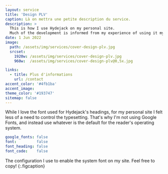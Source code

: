 ```yaml
---
layout: service
title: 'Design PLV'
caption: Là on mettra une petite description du service.
description: >
  This is how I use Hydejack on my personal site. 
  Much of the development is informed from my experience of using it myself, creating a tight feedback loop.
date: 1 Jun 2022
image: 
  path: /assets/img/services/cover-design-plv.jpg
  srcset: 
    1920w: /assets/img/services/cover-design-plv.jpg
    960w:  /assets/img/services/cover-design-plv@0,5x.jpg

links:
  - title: Plus d'informations
    url: /contact
accent_color: '#4fb1ba'
accent_image:
theme_color: '#193747'
sitemap: false
---
```


While I love the font used for Hydejack's headings, for my personal site I felt less of a need to control the typesetting.
That's why I'm not using Google Fonts, and instead use whatever is the default for the reader's operating system.

```yml
google_fonts: false
font:         false
font_heading: false
font_code:    false
```

The configuration I use to enable the system font on my site. Feel free to copy!
{:.figcaption}

